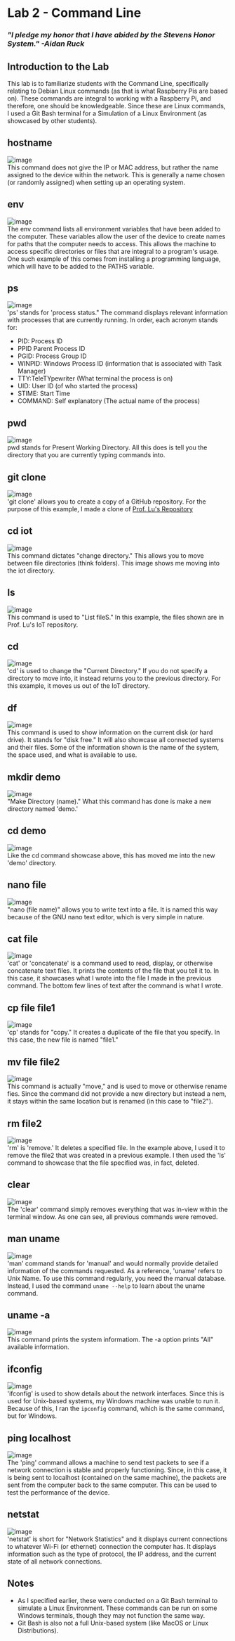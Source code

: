 # Lab 2 - Command Line
### *"I pledge my honor that I have abided by the Stevens Honor System." -Aidan Ruck*

## Introduction to the Lab
This lab is to familiarize students with the Command Line, specifically relating to Debian Linux commands (as that is what Raspberry Pis are based on). These commands are integral to working with a Raspberry Pi, and therefore, one should be knowledgeable. Since these are Linux commands, I used a Git Bash terminal for a Simulation of a Linux Environment (as showcased by other students).

## hostname
![image](https://github.com/user-attachments/assets/b8a46097-9c14-4d38-a0bc-d832bda40e93)  
This command does not give the IP or MAC address, but rather the name assigned to the device within the network. This is generally a name chosen (or randomly assigned) when setting up an operating system.

## env
![image](https://github.com/user-attachments/assets/ea791553-4b52-42f9-b160-9f99d76a0746)  
The env command lists all environment variables that have been added to the computer. These variables allow the user of the device to create names for paths that the computer needs to access. This allows the machine to access specific directories or files that are integral to a program's usage. One such example of this comes from installing a programming language, which will have to be added to the PATHS variable.

## ps
![image](https://github.com/user-attachments/assets/77c0f8ca-7767-416b-9443-00181a43d4a4)  
'ps' stands for 'process status." The command displays relevant information with processes that are currently running. In order, each acronym stands for:
* PID: Process ID
* PPID Parent Process ID
* PGID: Process Group ID
* WINPID: Windows Process ID (information that is associated with Task Manager)
* TTY:TeleTYpewriter (What terminal the process is on)
* UID: User ID (of who started the process)
* STIME: Start Time
* COMMAND: Self explanatory (The actual name of the process)

## pwd
![image](https://github.com/user-attachments/assets/78bbc1b4-f450-49b2-894c-b0bc740fdf97)  
pwd stands for Present Working Directory. All this does is tell you the directory that you are currently typing commands into.

## git clone
![image](https://github.com/user-attachments/assets/01861a82-718e-41e6-ad9c-5e79c935943e)  
'git clone' allows you to create a copy of a GitHub repository. For the purpose of this example, I made a clone of [Prof. Lu's Repository](https://github.com/kevinwlu/iot.git)

## cd iot
![image](https://github.com/user-attachments/assets/20adf669-207c-424c-be6b-c12bf7df9571)  
This command dictates "change directory." This allows you to move between file directories (think folders). This image shows me moving into the iot directory.

## ls
![image](https://github.com/user-attachments/assets/9527b388-18e4-499d-a935-3ea16011f70d)  
This command is used to "List fileS." In this example, the files shown are in Prof. Lu's IoT repository.

## cd
![image](https://github.com/user-attachments/assets/496a12fb-9307-4363-956d-cf23f3090841)  
'cd' is used to change the "Current Directory." If you do not specify a directory to move into, it instead returns you to the previous directory. For this example, it moves us out of the IoT directory.

## df
![image](https://github.com/user-attachments/assets/4ee28e32-b8ec-400c-8ed3-3fe860da4376)  
This command is used to show information on the current disk (or hard drive). It stands for "disk free." It will also showcase all connected systems and their files. Some of the information shown is the name of the system, the space used, and what is available to use.

## mkdir demo
![image](https://github.com/user-attachments/assets/b8e9ced5-fa9a-4c56-a5b4-9a247aed9ab3)  
"Make Directory (name)." What this command has done is make a new directory named 'demo.'

## cd demo
![image](https://github.com/user-attachments/assets/45972cff-7c85-4e3b-bc30-31dc99f57c5e)  
Like the cd command showcase above, this has moved me into the new 'demo' directory.

## nano file
![image](https://github.com/user-attachments/assets/aaf1fa96-7c0b-492f-91b4-cd107c1f26ba)  
"nano (file name)" allows you to write text into a file. It is named this way because of the GNU nano text editor, which is very simple in nature.

## cat file
![image](https://github.com/user-attachments/assets/07d7279f-26e6-4232-b3bc-a85e161921e9)  
'cat' or 'concatenate' is a command used to read, display, or otherwise concatenate text files. It prints the contents of the file that you tell it to. In this case, it showcases what I wrote into the file I made in the previous command. The bottom few lines of text after the command is what I wrote.

## cp file file1
![image](https://github.com/user-attachments/assets/ec1a5a55-f75e-4bbe-992a-b35512f2b58c)  
'cp' stands for "copy." It creates a duplicate of the file that you specify. In this case, the new file is named "file1."

## mv file file2
![image](https://github.com/user-attachments/assets/c358142e-d77e-4571-9ad2-57d81fdd4391)  
This command is actually "move," and is used to move or otherwise rename fies. Since the command did not provide a new directory but instead a nem, it stays within the same location but is renamed (in this case to "file2").

## rm file2
![image](https://github.com/user-attachments/assets/a18c3906-24a8-497d-9aa1-1d4121b087b3)  
'rm' is 'remove.' It deletes a specified file. In the example above, I used it to remove the file2 that was created in a previous example. I then used the 'ls' command to showcase that the file specified was, in fact, deleted.

## clear
![image](https://github.com/user-attachments/assets/fc2db9c9-2554-403a-9135-35373e7350d7)  
The 'clear' command simply removes everything that was in-view within the terminal window. As one can see, all previous commands were removed.

## man uname
![image](https://github.com/user-attachments/assets/6ffb2d3d-5438-44d0-a6ec-5533fef05231)  
'man' command stands for 'manual' and would normally provide detailed information of the commands requested. As a reference, 'uname' refers to Unix Name. To use this command regularly, you need the manual database. Instead, I used the command `uname --help` to learn about the uname command.

## uname -a
![image](https://github.com/user-attachments/assets/72a44918-e60b-443d-a87b-1543ddf1dec3)  
This command prints the system informatiom. The -a option prints "All" available information.

## ifconfig
![image](https://github.com/user-attachments/assets/e469ff24-2abc-472d-802f-a2b167bbafcd)  
'ifconfig' is used to show details about the network interfaces. Since this is used for Unix-based systems, my Windows machine was unable to run it. Because of this, I ran the `ipconfig` command, which is the same command, but for Windows.

## ping localhost
![image](https://github.com/user-attachments/assets/8d0fd182-b86f-42dd-9aa8-c48f40748eed)  
The 'ping' command allows a machine to send test packets to see if a network connection is stable and properly functioning. Since, in this case, it is being sent to localhost (contained on the same machine), the packets are sent from the computer back to the same computer. This can be used to test the performance of the device.

## netstat
![image](https://github.com/user-attachments/assets/9cbf2edf-f63e-4594-be50-64dc1722433b)  
'netstat' is short for "Network Statistics" and it displays current connections to whatever Wi-Fi (or ethernet) connection the computer has. It displays information such as the type of protocol, the IP address, and the current state of all network connections.

## Notes
* As I specified earlier, these were conducted on a Git Bash terminal to simulate a Linux Environment. These commands can be run on some Windows terminals, though they may not function the same way.
* Git Bash is also not a full Unix-based system (like MacOS or Linux Distributions).
